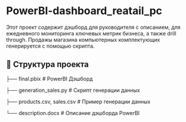 # PowerBI-dashboard_reatail_pc

Этот проект содержит дэшборд для руководителя с описанием, для ежедневного мониторинга ключевых метрик бизнеса, а также drill through.
Продажы магазина компьютерных комплектующих генерируется с помощью скрипта.

## 📂 Структура проекта

├── final.pbix # PowerBI Дэшборд

├── generation_sales.py # Скрипт генерации данных

├── products.csv, sales.csv # Пример генерации данных

└── description.docx # Описание дэшборда PowerBI
